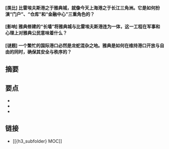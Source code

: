 #### [类比] 比雷埃夫斯港之于雅典城，就像今天上海港之于长江三角洲。它是如何扮演“门户”、“仓库”和“金融中心”三重角色的？


#### [影响] 雅典修建的“长墙”将雅典城与比雷埃夫斯港连为一体，这一工程在军事和心理上对雅典公民意味着什么？


#### [谜题] 一个繁忙的国际港口必然是龙蛇混杂之地。雅典是如何在维持港口开放与自由的同时，确保其安全与秩序的？


## 摘要


## 要点

- 
- 
- 

## 链接

- [[{h3_subfolder} MOC]]
